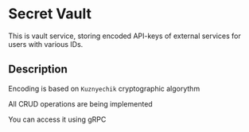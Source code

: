 # Secret Vault

This is vault service, storing encoded API-keys of external services for users with various IDs.

## Description

Encoding is based on `Kuznyechik` cryptographic algorythm

All CRUD operations are being implemented

You can access it using gRPC

